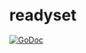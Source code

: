 readyset
========

[![GoDoc](https://godoc.org/github.com/ImJasonH/readyset?status.png)](https://godoc.org/github.com/ImJasonH/readyset)
